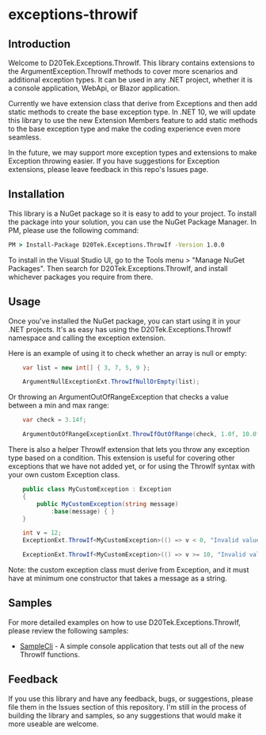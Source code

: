 # exceptions-throwif

## Introduction
Welcome to D20Tek.Exceptions.ThrowIf. This library contains extensions to the ArgumentException.ThrowIf methods to cover more scenarios and additional exception types. It can be used in any .NET project, whether it is a console application, WebApi, or Blazor application.

Currently we have extension class that derive from Exceptions and then add static methods to create the base exception type. In .NET 10, we will update this library to use the new Extension Members feature to add static methods to the base exception type and make the coding experience even more seamless.

In the future, we may support more exception types and extensions to make Exception throwing easier. If you have suggestions for Exception extensions, please leave feedback in this repo's Issues page.

## Installation
This library is a NuGet package so it is easy to add to your project. To install the package into your solution, you can use the NuGet Package Manager. In PM, please use the following command:

```cmd
PM > Install-Package D20Tek.Exceptions.ThrowIf -Version 1.0.0
```

To install in the Visual Studio UI, go to the Tools menu > "Manage NuGet Packages". Then search for D20Tek.Exceptions.ThrowIf, and install whichever packages you require from there.

## Usage
Once you've installed the NuGet package, you can start using it in your .NET projects. It's as easy has using the D20Tek.Exceptions.ThrowIf namespace and calling the exception extension.

Here is an example of using it to check whether an array is null or empty:

```csharp
    var list = new int[] { 3, 7, 5, 9 };

    ArgumentNullExceptionExt.ThrowIfNullOrEmpty(list);
```

Or throwing an ArgumentOutOfRangeException that checks a value between a min and max range:

```csharp
    var check = 3.14f;

    ArgumentOutOfRangeExceptionExt.ThrowIfOutOfRange(check, 1.0f, 10.0f);
```

There is also a helper ThrowIf extension that lets you throw any exception type based on a condition. This extension is useful for covering other exceptions that we have not added yet, or for using the ThrowIf syntax with your own custom Exception class.

```csharp
    public class MyCustomException : Exception
    {
        public MyCustomException(string message)
            :base(message) { }
    }

    int v = 12;
    ExceptionExt.ThrowIf<MyCustomException>(() => v < 0, "Invalid value, use custom exception");

    ExceptionExt.ThrowIf<MyCustomException>(() => v >= 10, "Invalid value, use custom exception - this one throws");
```

Note: the custom exception class must derive from Exception, and it must have at minimum one constructor that takes a message as a string.

## Samples
For more detailed examples on how to use D20Tek.Exceptions.ThrowIf, please review the following samples:

* [SampleCli](samples/SampleCli) - A simple console application that tests out all of the new ThrowIf functions.

## Feedback
If you use this library and have any feedback, bugs, or suggestions, please file them in the Issues section of this repository. I'm still in the process of building the library and samples, so any suggestions that would make it more useable are welcome.
